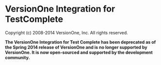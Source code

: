 # VersionOne Integration for TestComplete

Copyright (c) 2008-2014 VersionOne, Inc. All rights reserved.

**The VersionOne Integration for Test Complete has been deprecated as of the Spring 2014 release of VersionOne and is no longer supported by VersionOne. It is now open-sourced and supported by the development community.**
